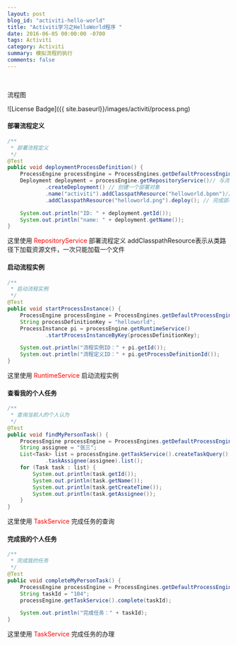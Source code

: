 ```yaml
---
layout: post
blog_id: "activiti-hello-world"
title: "Activiti学习之HelloWorld程序 "
date: 2016-06-05 00:00:00 -0700
tags: Activiti
category: Activiti
summary: 模拟流程的执行
comments: false
---
```

<br>

流程图

![License Badge]({{ site.baseurl}}/images/activiti/process.png)

#### 部署流程定义

```java
/**
 * 部署流程定义
 */
@Test
public void deploymentProcessDefinition() {
	ProcessEngine processEngine = ProcessEngines.getDefaultProcessEngine();
	Deployment deployment = processEngine.getRepositoryService()// 与流程定义和部署对象相关的Service
			.createDeployment() // 创建一个部署对象
			.name("activiti").addClasspathResource("helloworld.bpmn")// 从classpath的资源中加载
			.addClasspathResource("helloworld.png").deploy(); // 完成部署

	System.out.println("ID: " + deployment.getId());
	System.out.println("name: " + deployment.getName());
}
```

这里使用 <font color="red">RepositoryService</font> 部署流程定义 addClasspathResource表示从类路径下加载资源文件，一次只能加载一个文件

#### 启动流程实例

```java
/**
 * 启动流程实例
 */
@Test
public void startProcessInstance() {
	ProcessEngine processEngine = ProcessEngines.getDefaultProcessEngine();
	String processDefinitionKey = "helloworld";
	ProcessInstance pi = processEngine.getRuntimeService()
			.startProcessInstanceByKey(processDefinitionKey);

	System.out.println("流程实例ID：" + pi.getId());
	System.out.println("流程定义ID：" + pi.getProcessDefinitionId());
}
```

这里使用 <font color="red">RuntimeService</font> 启动流程实例

#### 查看我的个人任务

```java
/**
 * 查询当前人的个人认为
 */
@Test
public void findMyPersonTask() {
	ProcessEngine processEngine = ProcessEngines.getDefaultProcessEngine();
	String assignee = "张三";
	List<Task> list = processEngine.getTaskService().createTaskQuery()
			.taskAssignee(assignee).list();
	for (Task task : list) {
		System.out.println(task.getId());
		System.out.println(task.getName());
		System.out.println(task.getCreateTime());
		System.out.println(task.getAssignee());
	}
}
```

这里使用 <font color="red">TaskService</font> 完成任务的查询

#### 完成我的个人任务

```java
/**
 * 完成我的任务
 */
@Test
public void completeMyPersonTask() {
	ProcessEngine processEngine = ProcessEngines.getDefaultProcessEngine();
	String taskId = "104";
	processEngine.getTaskService().complete(taskId);

	System.out.println("完成任务：" + taskId);
}
```

这里使用 <font color="red">TaskService</font> 完成任务的办理

<br>




















